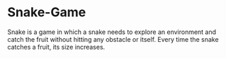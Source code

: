 # Snake-Game
Snake is a game in which a snake needs to explore an environment and catch the fruit without hitting any obstacle or itself. Every time the snake catches a fruit, its size increases.
